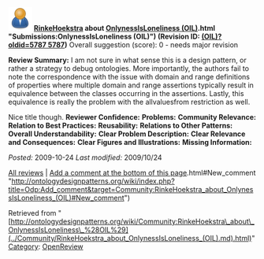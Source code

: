 [![](../images/thumb/a/a6/ODPUser.png/48px-ODPUser.png)](../Image/ODPUser.png.md "ODPUser.png")
__[RinkeHoekstra](../User/RinkeHoekstra.md "User:RinkeHoekstra") about [OnlynessIsLoneliness (OIL)](../Submissions/OnlynessIsLoneliness_(OIL).md).html "Submissions:OnlynessIsLoneliness (OIL)") (Revision ID: [(OIL)?oldid=5787 5787](../Submissions/OnlynessIsLoneliness.md "http://ontologydesignpatterns.org/wiki/Submissions:OnlynessIsLoneliness"))__
Overall suggestion (score): 0 - needs major revision




 __Review Summary:__ I am not sure in what sense this is a design pattern, or rather a strategy to debug ontologies. 
More importantly, the authors fail to note the correspondence with the issue with domain and range definitions of properties where multiple domain and range assertions typically result in equivalence between the classes occurring in the assertions. Lastly, this equivalence is really the problem with the allvaluesfrom restriction as well.



Nice title though.
__Reviewer Confidence:__ 
__Problems:__ 
__Community Relevance:__ 
__Relation to Best Practices:__ 
__Reusability:__ 
__Relations to Other Patterns:__ 
__Overall Understandability:__ 
__Clear Problem Description:__ 
__Clear Relevance and Consequences:__ 
__Clear Figures and Illustrations:__ 
__Missing Information:__ 

_Posted:_ 2009-10-24 _Last modified:_ 2009/10/24



[All reviews](../Reviews/Main.md "Reviews:Main") | [Add a comment at the bottom of this page](index.php@title=Odp%253AAdd_comment&target=../Community/RinkeHoekstra_about_OnlynessIsLoneliness_(OIL).md).html#New_comment "http://ontologydesignpatterns.org/wiki/index.php?title=Odp:Add_comment&target=Community:RinkeHoekstra_about_OnlynessIsLoneliness_(OIL)#New_comment")


Retrieved from "[http://ontologydesignpatterns.org/wiki/Community:RinkeHoekstra\_about\_OnlynessIsLoneliness\_%28OIL%29](../Community/RinkeHoekstra_about_OnlynessIsLoneliness_(OIL).md).html)"
 [Category](http://ontologydesignpatterns.org/wiki/Special:Categories "Special:Categories"): [OpenReview](../Category/OpenReview.md "Category:OpenReview")